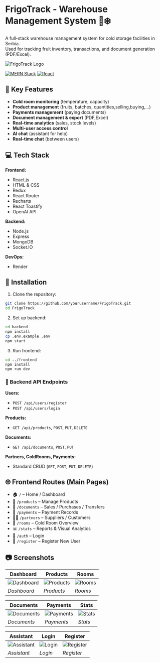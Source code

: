 # FrigoTrack - Warehouse Management System 🍓❄️

A full-stack warehouse management system for cold storage facilities in Serbia.  
Used for tracking fruit inventory, transactions, and document generation (PDF/Excel).

![FrigoTrack Logo](https://firebasestorage.googleapis.com/v0/b/rentorabackendimages.appspot.com/o/frigotrack%2Flogo.png?alt=media&token=79f3c8d8-ddad-4903-a518-4c6e3e8fce90)
  
  [![MERN Stack](https://img.shields.io/badge/Stack-MERN-61DAFB?style=flat&logo=mongodb&logoColor=white)](https://www.mongodb.com/)
  [![React](https://img.shields.io/badge/Frontend-React-61DAFB?style=flat&logo=react&logoColor=white)](https://reactjs.org/)

</div>

## 🚀 Key Features
- **Cold room monitoring** (temperature, capacity)
- **Product management** (fruits, batches, quantities,selling,buying,...)
- **Payments management** (paying documents)
- **Document management & export** (PDF,Excel)
- **Real-time analytics** (sales, stock levels)
- **Multi-user access control**
- **AI chat** (assistant for help)
- **Real-time chat** (between users)
## 💻 Tech Stack
**Frontend:**  
- React.js
- HTML & CSS  
- Redux  
- React Router  
- Recharts  
- React Toastify  
- OpenAI API  


**Backend:**  
- Node.js  
- Express  
- MongoDB  
- Socket.IO  

**DevOps:**  
- Render


## 🔧 Installation
1. Clone the repository:
```bash
git clone https://github.com/yourusername/FrigoTrack.git
cd FrigoTrack
```
2. Set up backend:
```bash
cd backend
npm install
cp .env.example .env
npm start
```
3. Run frontend:
```bash
cd ../frontend
npm install
npm run dev
```
### 📡 Backend API Endpoints

**Users:**  
- `POST /api/users/register`  
- `POST /api/users/login`  

**Products:**  
- `GET /api/products`, `POST`, `PUT`, `DELETE`

**Documents:**  
- `GET /api/documents`, `POST`, `PUT`

**Partners, ColdRooms, Payments:**  
- Standard CRUD (`GET`, `POST`, `PUT`, `DELETE`)

## 🌐 Frontend Routes (Main Pages)

- 🏠 `/` – Home / Dashboard  
- 🍓 `/products` – Manage Products  
- 📄 `/documents` – Sales / Purchases / Transfers  
- 💸 `/payments` – Payment Records  
- 🧑‍🌾 `/partners` – Suppliers / Customers  
- 🧊 `/rooms` – Cold Room Overview  
- 📊 `/stats` – Reports & Visual Analytics  
- 🔐 `/auth` – Login  
- 📝 `/register` – Register New User  

## 📷 Screenshots

| Dashboard | Products | Rooms |
|-----------|----------|-------|
| ![Dashboard](https://firebasestorage.googleapis.com/v0/b/rentorabackendimages.appspot.com/o/frigotrack%2Fhome.png?alt=media&token=c949cdec-b602-46e3-80bb-b670a6c750a2) | ![Products](https://firebasestorage.googleapis.com/v0/b/rentorabackendimages.appspot.com/o/frigotrack%2Fproducts.png?alt=media&token=b382b869-e08d-4198-82f4-01e270a5b432) | ![Rooms](https://firebasestorage.googleapis.com/v0/b/rentorabackendimages.appspot.com/o/frigotrack%2Frooms.png?alt=media&token=5a78bb08-5b1e-4dab-a3e7-d5e8291373be) |
| *Dashboard* | *Products* | *Rooms* |

| Documents | Payments | Stats |
|-----------|----------|-------|
| ![Documents](https://firebasestorage.googleapis.com/v0/b/rentorabackendimages.appspot.com/o/frigotrack%2Fdocuments.png?alt=media&token=83687c5c-820e-443b-ae02-0bccf971c0ca) | ![Payments](https://firebasestorage.googleapis.com/v0/b/rentorabackendimages.appspot.com/o/frigotrack%2Fpayments.png?alt=media&token=c3f2957b-fcb9-4cc5-bbdc-85921d69d6a9) | ![Stats](https://firebasestorage.googleapis.com/v0/b/rentorabackendimages.appspot.com/o/frigotrack%2Fstats.png?alt=media&token=f78c7f7c-1ac3-4f6f-b098-9c0f44f9d58e) |
| *Documents* | *Payments* | *Stats* |

| Assistant | Login | Register |
|-----------|--------|----------|
| ![Assistant](https://firebasestorage.googleapis.com/v0/b/rentorabackendimages.appspot.com/o/frigotrack%2Fassistent.png?alt=media&token=a9eced62-e7ce-4ee3-822f-683382848532) | ![Login](https://firebasestorage.googleapis.com/v0/b/rentorabackendimages.appspot.com/o/frigotrack%2Flogin.png?alt=media&token=97cae093-c766-4fc4-be6f-408bb03a5c8a) | ![Register](https://firebasestorage.googleapis.com/v0/b/rentorabackendimages.appspot.com/o/frigotrack%2Fregister.png?alt=media&token=df1d2724-3e8e-4ba5-8a3d-f1d5cccce5c3) |
| *Assistant* | *Login* | *Register* |
